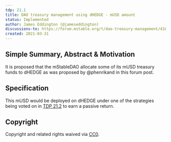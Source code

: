 ```yaml
---
tdp: 21.1
title: DAO treasury management using dHEDGE - mUSD amount
status: Implemented
author: James Eddington (@jameseddington)
discussions-to: https://forum.mstable.org/t/dao-treasury-management/416
created: 2021-03-31
---
```


## Simple Summary, Abstract & Motivation

It is proposed that the mStableDAO allocate some of its mUSD treasury funds to dHEDGE as was proposed by @phenrikand in this forum post.

## Specification

This mUSD would be deployed on dHEDGE under one of the strategies being voted on in [TDP 21.2](./tdp-21.2) to earn a passive return.

## Copyright

Copyright and related rights waived via [CC0](https://creativecommons.org/publicdomain/zero/1.0/).
